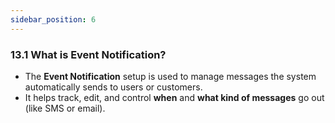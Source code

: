 ```yaml
---
sidebar_position: 6
---
```


### 13.1 What is Event Notification?

- The **Event Notification** setup is used to manage messages the system automatically sends to users or customers.
- It helps track, edit, and control **when** and **what kind of messages** go out (like SMS or email).